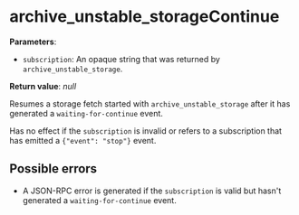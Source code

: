 # archive_unstable_storageContinue

**Parameters**:

- `subscription`: An opaque string that was returned by `archive_unstable_storage`.

**Return value**: *null*

Resumes a storage fetch started with `archive_unstable_storage` after it has generated a `waiting-for-continue` event.

Has no effect if the `subscription` is invalid or refers to a subscription that has emitted a `{"event": "stop"}` event.

## Possible errors

- A JSON-RPC error is generated if the `subscription` is valid but hasn't generated a `waiting-for-continue` event.
